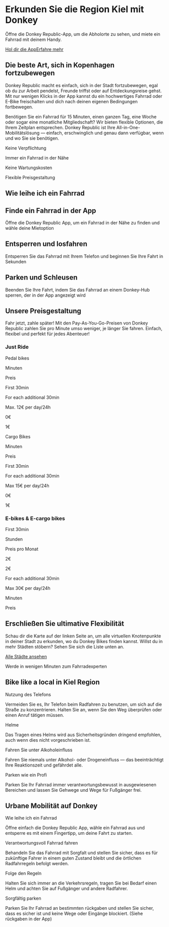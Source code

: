 Erkunden Sie die Region Kiel mit Donkey
==========

Öffne die Donkey Republic-App, um die Abholorte zu sehen, und miete ein Fahrrad mit deinem Handy.

[Hol dir die App](https://dnky.bike/OzYz5bYcKBb)[Erfahre mehr](/de/cities)

Die beste Art, sich in Kopenhagen fortzubewegen
----------

Donkey Republic macht es einfach, sich in der Stadt fortzubewegen, egal ob du zur Arbeit pendelst, Freunde triffst oder auf Entdeckungsreise gehst. Mit nur wenigen Klicks in der App kannst du ein hochwertiges Fahrrad oder E-Bike freischalten und dich nach deinen eigenen Bedingungen fortbewegen.

Benötigen Sie ein Fahrrad für 15 Minuten, einen ganzen Tag, eine Woche oder sogar eine monatliche Mitgliedschaft? Wir bieten flexible Optionen, die Ihrem Zeitplan entsprechen. Donkey Republic ist Ihre All-in-One-Mobilitätslösung — einfach, erschwinglich und genau dann verfügbar, wenn und wo Sie sie benötigen.

Keine Verpflichtung

Immer ein Fahrrad in der Nähe

Keine Wartungskosten

Flexible Preisgestaltung

Wie leihe ich ein Fahrrad
----------

Finde ein Fahrrad in der App
----------

Öffne die Donkey Republic App, um ein Fahrrad in der Nähe zu finden und wähle deine Mietoption

Entsperren und losfahren
----------

Entsperren Sie das Fahrrad mit Ihrem Telefon und beginnen Sie Ihre Fahrt in Sekunden

Parken und Schleusen
----------

Beenden Sie Ihre Fahrt, indem Sie das Fahrrad an einem Donkey-Hub sperren, der in der App angezeigt wird

Unsere Preisgestaltung
----------

Fahr jetzt, zahle später! Mit den Pay-As-You-Go-Preisen von Donkey Republic zahlen Sie pro Minute umso weniger, je länger Sie fahren. Einfach, flexibel und perfekt für jedes Abenteuer!

### Just Ride ###

Pedal bikes

Minuten

Preis

First 30min

For each additional 30min

Max. 12€ per day/24h

0€

1€

Cargo Bikes

Minuten

Preis

First 30min

For each additional 30min

Max 15€ per day/24h

0€

1€

### E-bikes & E-cargo bikes ###

First 30min

Stunden

Preis pro Monat

2€

2€

For each additional 30min

Max 30€ per day/24h

Minuten

Preis

Erschließen Sie ultimative Flexibilität
----------

Schau dir die Karte auf der linken Seite an, um alle virtuellen Knotenpunkte in deiner Stadt zu erkunden, wo du Donkey Bikes finden kannst. Willst du in mehr Städten stöbern? Sehen Sie sich die Liste unten an.

[Alle Städte ansehen](/de/cities)

Werde in wenigen Minuten zum Fahrradexperten

Bike like a local in Kiel Region
----------

Nutzung des Telefons

Vermeiden Sie es, Ihr Telefon beim Radfahren zu benutzen, um sich auf die Straße zu konzentrieren. Halten Sie an, wenn Sie den Weg überprüfen oder einen Anruf tätigen müssen.

Helme

Das Tragen eines Helms wird aus Sicherheitsgründen dringend empfohlen, auch wenn dies nicht vorgeschrieben ist.

Fahren Sie unter Alkoholeinfluss

Fahren Sie niemals unter Alkohol- oder Drogeneinfluss — das beeinträchtigt Ihre Reaktionszeit und gefährdet alle.

Parken wie ein Profi

Parken Sie Ihr Fahrrad immer verantwortungsbewusst in ausgewiesenen Bereichen und lassen Sie Gehwege und Wege für Fußgänger frei.

Urbane Mobilität auf Donkey
----------

Wie leihe ich ein Fahrrad

Öffne einfach die Donkey Republic App, wähle ein Fahrrad aus und entsperre es mit einem Fingertipp, um deine Fahrt zu starten.

Verantwortungsvoll Fahrrad fahren

Behandeln Sie das Fahrrad mit Sorgfalt und stellen Sie sicher, dass es für zukünftige Fahrer in einem guten Zustand bleibt und die örtlichen Radfahrregeln befolgt werden.

Folge den Regeln

Halten Sie sich immer an die Verkehrsregeln, tragen Sie bei Bedarf einen Helm und achten Sie auf Fußgänger und andere Radfahrer.

Sorgfältig parken

Parken Sie Ihr Fahrrad an bestimmten rückgaben und stellen Sie sicher, dass es sicher ist und keine Wege oder Eingänge blockiert. (Siehe rückgaben in der App)
